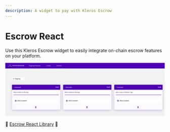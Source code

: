 ```yaml
---
description: A widget to pay with Kleros Escrow
---
```


# Escrow React

Use this Kleros Escrow widget to easily integrate on-chain escrow features on your platform.

![](<../../../../.gitbook/assets/image (4).png>)

📁 [Escrow React Library](https://github.com/kleros/escrow-react) 📁
